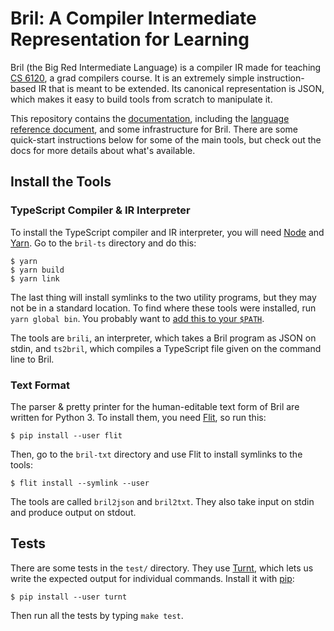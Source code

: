 Bril: A Compiler Intermediate Representation for Learning
=========================================================

Bril (the Big Red Intermediate Language) is a compiler IR made for teaching [CS 6120][cs6120], a grad compilers course.
It is an extremely simple instruction-based IR that is meant to be extended.
Its canonical representation is JSON, which makes it easy to build tools from scratch to manipulate it.

This repository contains the [documentation][docs], including the [language reference document][langref], and some infrastructure for Bril.
There are some quick-start instructions below for some of the main tools, but
check out the docs for more details about what's available.

[docs]: https://capra.cs.cornell.edu/bril/
[langref]: https://capra.cs.cornell.edu/bril/lang/index.html
[brilts]: https://github.com/sampsyo/bril/blob/master/bril-ts/bril.ts


Install the Tools
-----------------

### TypeScript Compiler & IR Interpreter

To install the TypeScript compiler and IR interpreter, you will need [Node][] and [Yarn][].
Go to the `bril-ts` directory and do this:

    $ yarn
    $ yarn build
    $ yarn link

The last thing will install symlinks to the two utility programs, but they may not be in a standard location.
To find where these tools were installed, run `yarn global bin`.
You probably want to [add this to your `$PATH`][path].

The tools are `brili`, an interpreter, which takes a Bril program as JSON on stdin, and `ts2bril`, which compiles a TypeScript file given on the command line to Bril.

[node]: https://nodejs.org/en/
[yarn]: https://yarnpkg.com/en/
[path]: https://unix.stackexchange.com/a/26059/61192

### Text Format

The parser & pretty printer for the human-editable text form of Bril are written for Python 3.
To install them, you need [Flit][], so run this:

    $ pip install --user flit

Then, go to the `bril-txt` directory and use Flit to install symlinks to the tools:

    $ flit install --symlink --user

The tools are called `bril2json` and `bril2txt`.
They also take input on stdin and produce output on stdout.

[flit]: https://flit.readthedocs.io/


Tests
-----

There are some tests in the `test/` directory.
They use [Turnt][], which lets us write the expected output for individual commands.
Install it with [pip][]:

    $ pip install --user turnt

Then run all the tests by typing `make test`.

[pip]: https://packaging.python.org/tutorials/installing-packages/
[cs6120]: https://www.cs.cornell.edu/courses/cs6120/2020fa/
[turnt]: https://github.com/cucapra/turnt
